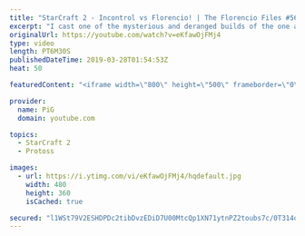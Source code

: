 ```yaml
---
title: "StarCraft 2 - Incontrol vs Florencio! | The Florencio Files #56"
excerpt: "I cast one of the mysterious and deranged builds of the one and only Florencio, the dude that invented the proxy nexus recall rush.  Florencios Twitch: https://www.twitch.tv/flol2encio Florencios Youtube: https://www.youtube.com/channel/UCPVDzgavABEYvzf6ABjgSVA Florencios Twitter: https://twitter.com/craft_dank"
originalUrl: https://youtube.com/watch?v=eKfawOjFMj4
type: video
length: PT6M30S
publishedDateTime: 2019-03-28T01:54:53Z
heat: 50

featuredContent: "<iframe width=\"800\" height=\"500\" frameborder=\"0\" src=\"https://www.youtube.com/embed/eKfawOjFMj4\" allow=\"accelerometer; autoplay; encrypted-media; gyroscope; picture-in-picture\" allowfullscreen></iframe>"

provider:
  name: PiG
  domain: youtube.com

topics:
  - StarCraft 2
  - Protoss

images:
  - url: https://i.ytimg.com/vi/eKfawOjFMj4/hqdefault.jpg
    width: 480
    height: 360
    isCached: true

secured: "l1WSt79V2ESHDPDc2tibDvzEDiD7U00MtcQp1XN71ytnPZ2toubs7c/0T314qhyh/MtHAnfARDfp77kAom/OG4smsy8r9+53/8IHs6uGr43FXZWt9fHsAghyui6BRb+f2dR9d68FsZgGW+z2EXX3JUyTcd8F3Kf23wLu+l+QkyfK08RAVwAeQAj3sX/43tSlDQ8KhhJTs1RKOEV18v8wnthR1VyftaLRBbcx2TUIFFjuiYzK+rXa/auGbMM4Pdzqxh4k4TG95asqjqpiz3HNT1/nsdC0uV0dlewglTN3clw+fT1wbMhzGtqLMvRO3U8TCqwNVExbyfILhscH0TtLeHjriVZgLHWoJ78inqzE8OWv0yy0p2UNmMPBoUXxAKr6IMEz0k6+l/3T4n4uktUZypXHVY6Wftnm6PqOXooZ8wU=;G+pM/XbOLA2zTcJ4VnYYoA=="
---
```


